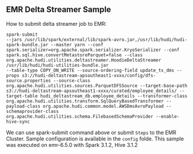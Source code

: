 ## EMR Delta Streamer Sample

How to submit delta streamer job to EMR:

```
spark-submit 
--jars /usr/lib/spark/external/lib/spark-avro.jar,/usr/lib/hudi/hudi-spark-bundle.jar --master yarn --conf spark.serializer=org.apache.spark.serializer.KryoSerializer --conf spark.sql.hive.convertMetastoreParquet=false --class org.apache.hudi.utilities.deltastreamer.HoodieDeltaStreamer 
/usr/lib/hudi/hudi-utilities-bundle.jar
--table-type COPY_ON_WRITE --source-ordering-field update_ts_dms --props s3://hudi-deltastream-apsoutheast1-xxxx/config/dfs-source.properties --source-class org.apache.hudi.utilities.sources.ParquetDFSSource --target-base-path s3://hudi-deltastream-apsoutheast1-xxxx/curated/employee_details/ --target-table hudi_deltastream_db.employee_details --transformer-class org.apache.hudi.utilities.transform.SqlQueryBasedTransformer --payload-class org.apache.hudi.common.model.AWSDmsAvroPayload --schemaprovider-class org.apache.hudi.utilities.schema.FilebasedSchemaProvider --enable-hive-sync
```

We can use spark-submit command above or submit `Steps` to the EMR Cluster. Sample configuration is available in the `config` folde.
This sample was executed on emr-6.5.0 with Spark 3.1.2, Hive 3.1.2
